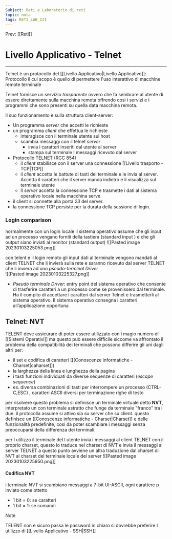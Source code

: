 ```yaml
---
Subject: Reti e Laboratorio di reti
topic: nota
tags: RETI_LAB_III
---
```


Prev: [[Reti]]

# Livello Applicativo - Telnet
---
Telnet è un protocollo del [[Livello Applicativo|Livello Applicativo]]: Protocollo il cui scopo è quello di permettere l'uso interattivo di macchine remote terminale 

Telnet fornisce un servizio _trasparente_ ovvero che fa sembrare al utente di essere direttamente sulla macchina remota offrendo cosi i servizi e i programmi che sono presenti su quella data macchina remota. 

Il suo funzionamento è sulla struttura client-server:
- Un programma _server_ che accetti le richieste
- un programma _client_ che effettua le richieste 
	- interagisce con il terminale utente sul host
	- scambia messaggi con il telnet _server_
		- invia i caratteri inseriti dal utente al server
		- stampa sul terminale I messaggi ricevuto dal server 
- Protocollo TELNET (RCC 854)
	- il _client_ stabilisce con il server una connessione [[Livello trasporto - TCP|TCP]]
	- il _client_ accetta le battute di tasti del terminale e le invia al server. Accetta il caratteri che il server manda indietro e li visualizza sul terminale utente
	- Il _server_ accetta la connessione TCP e trasmette i dati al sistema operativo locale nella macchina serve
- il client si connette alla porta _23_ del server. 
- la connessione TCP persiste per la durata della sessione di login. 
### Login comparison
normalmente con un login locale il sistema operativo assume che gli input  ad un processo vengano forniti della tastiera (standard input ) e che gli output siano inviati al monitor (standard output) 
![[Pasted image 20230103225053.png]]

con telent e il login remoto gli input  dati al terminale vengono mandati al client TELNET che li invierà sulla rete e saranno ricevuto dal server TELNET che li inviera ad uno _pseudo-terminal Driver_  
![[Pasted image 20230103225327.png]]
- _Pseudo terminale Driver_: entry point del sistema operativo che consente di trasferire caratteri a un processo come se provenissero dal terminale. Ha il compito di accettare i caratteri dal server Telnet e trasmetterli al sistema operativo. Il sistema operativo consegna i caratteri all’applicazione opportuna

## Telnet: NVT
TELENT deve assicurare di poter essere utilizzato con i magio numero di [[Sistemi Operativi]] ma questo può essere difficile siccome va affrontato il problema della compatibilità dei  terminali che possono differire gli uni dagli altri per:
- il set e codifica di caratteri ([[Conoscenze informatiche - Charset|caharset]])
- la larghezza della linea e lunghezza della pagina
- i tasti funzioni individuati da diverse sequenze di caratteri (_escape sequence_)
- es. diversa combinazioni di tasti per interrompere un processo (CTRL-C,ESC) , caratteri ASCII diversi per terminazione righe di testo

per risolvere questo problema  si definisce un terminale virtuale detto __NVT__, interpretato un con terminale astratto che funge da terminale "franco" tra i due.  il protocolla assume si attivo sia su server che su client. questo definisce un [[Conoscenze informatiche - Charset|Charset]] e delle funzionalità predefinite, cosi da poter scambiare i messaggi senza preoccuparsi della differenza dei terminali.  

per l utilizzo il terminale del l utente invia i messaggi al client TELNET  con il proprio charset, questo lo traduce nel charset di NVT e invia il messaggi al server TELNET a questo punto avviene un altra traduzione dal charset di  NVT al charset del terminale locale del server
![[Pasted image 20230103225950.png]]

#### Codifica NVT
i terminale _NVT_ si scambiano messaggi a 7-bit UI-ASCII, ogni carattere p inviato come ottetto
- 1 bit = 0: se caratteri
- 1 bit = 1: se comandi


>[!note]
>TELENT non è sicuro passa le password in chiaro si dovrebbe preferire l utilizzo di [[Livello Applicativo - SSH|SSH]]

